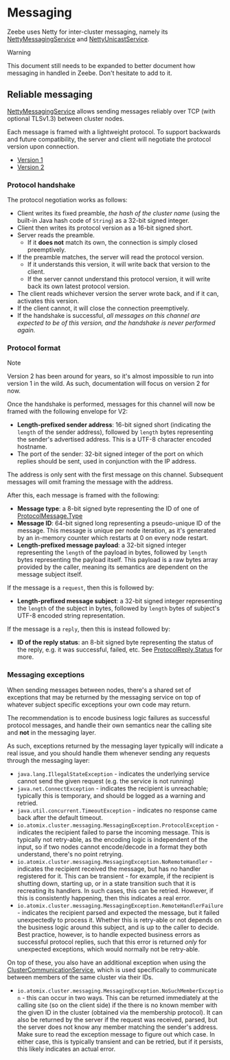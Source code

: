 # Messaging

Zeebe uses Netty for inter-cluster messaging, namely
its [NettyMessagingService](/zeebe/atomix/cluster/src/main/java/io/atomix/cluster/messaging/impl/NettyMessagingService.java)
and [NettyUnicastService](/zeebe/atomix/cluster/src/main/java/io/atomix/cluster/messaging/impl/NettyUnicastService.java).

> [!Warning]
> This document still needs to be expanded to better document how messaging in handled in Zeebe.
> Don't hesitate to add to it.

## Reliable messaging

[NettyMessagingService](/zeebe/atomix/cluster/src/main/java/io/atomix/cluster/messaging/impl/NettyMessagingService.java)
allows sending messages reliably over TCP (with optional TLSv1.3) between cluster nodes.

Each message is framed with a lightweight protocol. To support backwards and future compatibility,
the server and client will negotiate the protocol version upon connection.

- [Version 1](/zeebe/atomix/cluster/src/main/java/io/atomix/cluster/messaging/impl/MessagingProtocolV1.java)
- [Version 2](/zeebe/atomix/cluster/src/main/java/io/atomix/cluster/messaging/impl/MessagingProtocolV2.java)

### Protocol handshake

The protocol negotiation works as follows:

- Client writes its fixed preamble, _the hash of the cluster name_ (using the built-in Java hash
  code of `String`) as a 32-bit signed integer.
- Client then writes its protocol version as a 16-bit signed short.
- Server reads the preamble.
  - If it **does not** match its own, the connection is simply closed preemptively.
- If the preamble matches, the server will read the protocol version.
  - If it understands this version, it will write
    back that version to the client.
  - If the server cannot understand this protocol version, it will write back its own latest
    protocol version.
- The client reads whichever version the server wrote back, and if it can, activates this version.
- If the client cannot, it will close the connection preemptively.
- If the handshake is successful, _all messages on this channel are expected to be of this version,
  and the handshake is never performed again._

### Protocol format

> [!Note] 
> Version 2 has been around for years, so it's almost impossible to run into version 1 in
> the wild. As such, documentation will focus on version 2 for now.

Once the handshake is performed, messages for this channel will now be framed with the following
envelope for V2:

- **Length-prefixed sender address**: 16-bit signed short (indicating the `length` of the
  sender address), followed by `length` bytes representing the sender's advertised address. This is
  a UTF-8 character encoded hostname.
- The port of the sender: 32-bit signed integer of the port on which replies should be sent, used
  in conjunction with the IP address.

The address is only sent with the first message on this channel. Subsequent messages will omit
framing the message with the address.

After this, each message is framed with the following:

- **Message type**: a 8-bit signed byte representing the ID of one
  of [ProtocolMessage.Type](/zeebe/atomix/cluster/src/main/java/io/atomix/cluster/messaging/impl/ProtocolMessage.java)
- **Message ID**: 64-bit signed long representing a pseudo-unique ID of the message. This
  message is unique per node iteration, as it's generated by an in-memory counter which restarts at
  0 on every node restart.
- **Length-prefixed message payload**: a 32-bit signed integer representing the `length` of the
  payload in bytes, followed by `length` bytes representing the payload itself. This payload is a
  raw bytes array provided by the caller, meaning its semantics are dependent on the message subject
  itself.

If the message is a `request`, then this is followed by:

- **Length-prefixed message subject**: a 32-bit signed integer representing the `length` of the
  subject in bytes, followed by `length` bytes of subject's UTF-8 encoded string representation.

If the message is a `reply`, then this is instead followed by:

- **ID of the reply status**: an 8-bit signed byte representing the status of the reply, e.g. it was
  successful, failed, etc.
  See [ProtocolReply.Status](/zeebe/atomix/cluster/src/main/java/io/atomix/cluster/messaging/impl/ProtocolReply.java)
  for more.

### Messaging exceptions

When sending messages between nodes, there's a shared set of exceptions that may be returned by the
messaging service on top of whatever subject specific exceptions your own code may return.

The recommendation is to encode business logic failures as successful protocol messages, and handle
their own semantics near the calling site and **not** in the messaging layer.

As such, exceptions returned by the messaging layer typically will indicate a real issue, and you
should handle them whenever sending any requests through the messaging layer:

- `java.lang.IllegalStateException` - indicates the underlying service cannot send the given
  request (e.g. the service is not running)
- `java.net.ConnectException` - indicates the recipient is unreachable; typically this is temporary,
  and should be logged as a warning and retried.
- `java.util.concurrent.TimeoutException` - indicates no response came back after the default
  timeout.
- `io.atomix.cluster.messaging.MessagingException.ProtocolException` - indicates the recipient
  failed to parse the incoming message. This is typically not retry-able, as the encoding logic is
  independent of the input, so if two nodes cannot encode/decode in a format they both understand,
  there's no point retrying.
- `io.atomix.cluster.messaging.MessagingException.NoRemoteHandler` - indicates the recipient
  received the message, but has no handler registered for it. This can be transient - for example,
  if the recipient is shutting down, starting up, or in a state transition such that it is
  recreating its handlers. In such cases, this can be retried. However, if this is consistently
  happening, then this indicates a real error.
- `io.atomix.cluster.messaging.MessagingException.RemoteHandlerFailure` - indicates the recipient
  parsed and expected the message, but it failed unexpectedly to process it. Whether this is
  retry-able or not depends on the business logic around this subject, and is up to the caller to
  decide. Best practice, however, is to handle expected business errors as successful protocol
  replies, such that this error is returned _only_ for unexpected exceptions, which would normally
  not be retry-able.

On top of these, you also have an additional exception when using
the [ClusterCommunicationService](/zeebe/atomix/cluster/src/main/java/io/atomix/cluster/messaging/ClusterCommunicationService.java),
which is used specifically to communicate between members of the same cluster via their IDs.

- `io.atomix.cluster.messaging.MessagingException.NoSuchMemberException` - this can occur in two
  ways. This can be returned immediately at the calling site (so on the client side) if the there is
  no known member with the given ID in the cluster (obtained via the membership protocol). It can also
  be returned by the server if the request was received, parsed, but the server does not know any
  member matching the sender's address. Make sure to read the exception message to figure out which
  case. In either case, this is typically transient and can be retried, but if it persists, this
  likely indicates an actual error.

